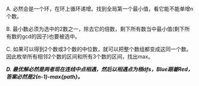 A. 必然会是一个环，在环上循环递增。找到全局第一个最小值，看它能不能单增n个数。

B. 最小数必须为选中的2数之一，除去它的倍数，剩下所有数当中最小值(剩下所有数的gcd的因子)也要被选中。

C. 如果可以得到2个数或3个数的中位数，就可以把整个数组都变成这同一个数。因此枚举所有相邻2个数的区间和所有3个数的区间，找出max。

***D. 最优解必然是两者现在连线中点相遇，然后以相遇点为根dfs，Blue跟着Red，答案必然是2(n-1)-max{path}。***
